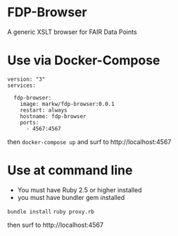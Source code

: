# FDP-Browser
A generic XSLT browser for FAIR Data Points


# Use via Docker-Compose

```
version: "3"
services:

  fdp-browser:
    image: markw/fdp-browser:0.0.1
    restart: always
    hostname: fdp-browser
    ports:
      - 4567:4567
```

then `docker-compose up` and surf to http://localhost:4567

# Use at command line

* You must have Ruby 2.5 or higher installed
* you must have bundler gem installed

`bundle install`
`ruby proxy.rb`

then surf to http://localhost:4567